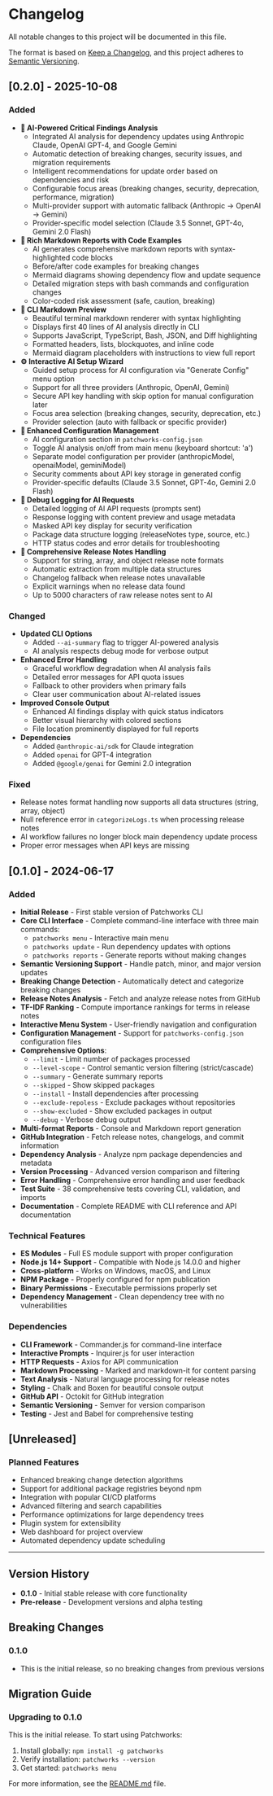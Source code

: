 # Changelog

All notable changes to this project will be documented in this file.

The format is based on [Keep a Changelog](https://keepachangelog.com/en/1.0.0/),
and this project adheres to [Semantic Versioning](https://semver.org/spec/v2.0.0.html).

## [0.2.0] - 2025-10-08

### Added
- **🤖 AI-Powered Critical Findings Analysis**
  - Integrated AI analysis for dependency updates using Anthropic Claude, OpenAI GPT-4, and Google Gemini
  - Automatic detection of breaking changes, security issues, and migration requirements
  - Intelligent recommendations for update order based on dependencies and risk
  - Configurable focus areas (breaking changes, security, deprecation, performance, migration)
  - Multi-provider support with automatic fallback (Anthropic → OpenAI → Gemini)
  - Provider-specific model selection (Claude 3.5 Sonnet, GPT-4o, Gemini 2.0 Flash)
- **📄 Rich Markdown Reports with Code Examples**
  - AI generates comprehensive markdown reports with syntax-highlighted code blocks
  - Before/after code examples for breaking changes
  - Mermaid diagrams showing dependency flow and update sequence
  - Detailed migration steps with bash commands and configuration changes
  - Color-coded risk assessment (safe, caution, breaking)
- **🎨 CLI Markdown Preview**
  - Beautiful terminal markdown renderer with syntax highlighting
  - Displays first 40 lines of AI analysis directly in CLI
  - Supports JavaScript, TypeScript, Bash, JSON, and Diff highlighting
  - Formatted headers, lists, blockquotes, and inline code
  - Mermaid diagram placeholders with instructions to view full report
- **⚙️ Interactive AI Setup Wizard**
  - Guided setup process for AI configuration via "Generate Config" menu option
  - Support for all three providers (Anthropic, OpenAI, Gemini)
  - Secure API key handling with skip option for manual configuration later
  - Focus area selection (breaking changes, security, deprecation, etc.)
  - Provider selection (auto with fallback or specific provider)
- **🔑 Enhanced Configuration Management**
  - AI configuration section in `patchworks-config.json`
  - Toggle AI analysis on/off from main menu (keyboard shortcut: 'a')
  - Separate model configuration per provider (anthropicModel, openaiModel, geminiModel)
  - Security comments about API key storage in generated config
  - Provider-specific defaults (Claude 3.5 Sonnet, GPT-4o, Gemini 2.0 Flash)
- **🐛 Debug Logging for AI Requests**
  - Detailed logging of AI API requests (prompts sent)
  - Response logging with content preview and usage metadata
  - Masked API key display for security verification
  - Package data structure logging (releaseNotes type, source, etc.)
  - HTTP status codes and error details for troubleshooting
- **📝 Comprehensive Release Notes Handling**
  - Support for string, array, and object release note formats
  - Automatic extraction from multiple data structures
  - Changelog fallback when release notes unavailable
  - Explicit warnings when no release data found
  - Up to 5000 characters of raw release notes sent to AI

### Changed
- **Updated CLI Options**
  - Added `--ai-summary` flag to trigger AI-powered analysis
  - AI analysis respects debug mode for verbose output
- **Enhanced Error Handling**
  - Graceful workflow degradation when AI analysis fails
  - Detailed error messages for API quota issues
  - Fallback to other providers when primary fails
  - Clear user communication about AI-related issues
- **Improved Console Output**
  - Enhanced AI findings display with quick status indicators
  - Better visual hierarchy with colored sections
  - File location prominently displayed for full reports
- **Dependencies**
  - Added `@anthropic-ai/sdk` for Claude integration
  - Added `openai` for GPT-4 integration
  - Added `@google/genai` for Gemini 2.0 integration

### Fixed
- Release notes format handling now supports all data structures (string, array, object)
- Null reference error in `categorizeLogs.ts` when processing release notes
- AI workflow failures no longer block main dependency update process
- Proper error messages when API keys are missing

## [0.1.0] - 2024-06-17

### Added
- **Initial Release** - First stable version of Patchworks CLI
- **Core CLI Interface** - Complete command-line interface with three main commands:
  - `patchworks menu` - Interactive main menu
  - `patchworks update` - Run dependency updates with options
  - `patchworks reports` - Generate reports without making changes
- **Semantic Versioning Support** - Handle patch, minor, and major version updates
- **Breaking Change Detection** - Automatically detect and categorize breaking changes
- **Release Notes Analysis** - Fetch and analyze release notes from GitHub
- **TF-IDF Ranking** - Compute importance rankings for terms in release notes
- **Interactive Menu System** - User-friendly navigation and configuration
- **Configuration Management** - Support for `patchworks-config.json` configuration files
- **Comprehensive Options**:
  - `--limit` - Limit number of packages processed
  - `--level-scope` - Control semantic version filtering (strict/cascade)
  - `--summary` - Generate summary reports
  - `--skipped` - Show skipped packages
  - `--install` - Install dependencies after processing
  - `--exclude-repoless` - Exclude packages without repositories
  - `--show-excluded` - Show excluded packages in output
  - `--debug` - Verbose debug output
- **Multi-format Reports** - Console and Markdown report generation
- **GitHub Integration** - Fetch release notes, changelogs, and commit information
- **Dependency Analysis** - Analyze npm package dependencies and metadata
- **Version Processing** - Advanced version comparison and filtering
- **Error Handling** - Comprehensive error handling and user feedback
- **Test Suite** - 38 comprehensive tests covering CLI, validation, and imports
- **Documentation** - Complete README with CLI reference and API documentation

### Technical Features
- **ES Modules** - Full ES module support with proper configuration
- **Node.js 14+ Support** - Compatible with Node.js 14.0.0 and higher
- **Cross-platform** - Works on Windows, macOS, and Linux
- **NPM Package** - Properly configured for npm publication
- **Binary Permissions** - Executable permissions properly set
- **Dependency Management** - Clean dependency tree with no vulnerabilities

### Dependencies
- **CLI Framework** - Commander.js for command-line interface
- **Interactive Prompts** - Inquirer.js for user interaction
- **HTTP Requests** - Axios for API communication
- **Markdown Processing** - Marked and markdown-it for content parsing
- **Text Analysis** - Natural language processing for release notes
- **Styling** - Chalk and Boxen for beautiful console output
- **GitHub API** - Octokit for GitHub integration
- **Semantic Versioning** - Semver for version comparison
- **Testing** - Jest and Babel for comprehensive testing

## [Unreleased]

### Planned Features
- Enhanced breaking change detection algorithms
- Support for additional package registries beyond npm
- Integration with popular CI/CD platforms
- Advanced filtering and search capabilities
- Performance optimizations for large dependency trees
- Plugin system for extensibility
- Web dashboard for project overview
- Automated dependency update scheduling

---

## Version History

- **0.1.0** - Initial stable release with core functionality
- **Pre-release** - Development versions and alpha testing

## Breaking Changes

### 0.1.0
- This is the initial release, so no breaking changes from previous versions

## Migration Guide

### Upgrading to 0.1.0
This is the initial release. To start using Patchworks:

1. Install globally: `npm install -g patchworks`
2. Verify installation: `patchworks --version`
3. Get started: `patchworks menu`

For more information, see the [README.md](README.md) file. 